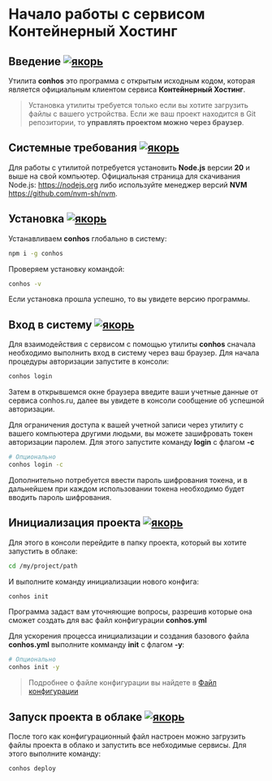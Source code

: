 # Начало работы с сервисом Контейнерный Хостинг

## Введение [![якорь](http://conhos.ru/images/icons/link.svg)](#intro)

Утилита **conhos** это программа с открытым исходным кодом, которая является официальным клиентом сервиса **Контейнерный Хостинг**.

> Установка утилиты требуется только если вы хотите загрузить файлы с вашего устройства. Если же ваш проект находится в Git репозитории, то **управлять проектом можно через браузер**.

## Системные требования [![якорь](http://conhos.ru/images/icons/link.svg)](#requirements)

Для работы с утилитой потребуется установить **Node.js** версии **20** и выше на свой компьютер. Официальная страница для скачивания Node.js: https://nodejs.org либо используйте менеджер версий **NVM** https://github.com/nvm-sh/nvm.

## Установка [![якорь](http://conhos.ru/images/icons/link.svg)](#install)

Устанавливаем **conhos** глобально в систему:

```sh
npm i -g conhos
```

Проверяем установку командой:

```sh
conhos -v
```

Если установка прошла успешно, то вы увидете версию программы.

## Вход в систему [![якорь](http://conhos.ru/images/icons/link.svg)](#login)

Для взаимодействия с сервисом с помощью утилиты **conhos** сначала необходимо выполнить вход в систему через ваш браузер.
Для начала процедуры авторизации запустите в консоли:

```sh
conhos login
```

Затем в открывшемся окне браузера введите ваши учетные данные от сервиса conhos.ru, далее вы увидете в консоли сообщение об успешной авторизации.

Для ограничения доступа к вашей учетной записи через утилиту с вашего компьютера другими людьми, вы можете зашифровать токен авторизации паролем.
Для этого запустите команду **login** с флагом **-с**

```sh
# Опционально
conhos login -c
```

Дополнительно потребуется ввести пароль шифрования токена, и в дальнейшем при каждом использовании токена необходимо будет вводить пароль шифрования.

## Инициализация проекта [![якорь](http://conhos.ru/images/icons/link.svg)](#init)

Для этого в консоли перейдите в папку проекта, который вы хотите запустить в облаке:

```sh
cd /my/project/path
```

И выполните команду инициализации нового конфига:

```sh
conhos init
```

Программа задаст вам уточняющие вопросы, разрешив которые она сможет создать для вас файл конфигурации **conhos.yml**

Для ускорения процесса инициализации и создания базового файла **conhos.yml** выполните комманду **init** с флагом **-y**:

```sh
# Опционально
conhos init -y
```

> Подробнее о файле конфигурации вы найдете в [Файл конфигурации](./ConfigFile.md#пример_файла_конфигурации)

## Запуск проекта в облаке [![якорь](http://conhos.ru/images/icons/link.svg)](#deploy)

После того как конфигурационный файл настроен можно загрузить файлы проекта в облако и запустить все небходимые сервисы.
Для этого выполните команду:

```sh
conhos deploy
```
